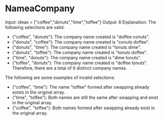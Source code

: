 # NameaCompany
Input: ideas = ["coffee","donuts","time","toffee"]
Output: 6
Explanation: The following selections are valid:
- ("coffee", "donuts"): The company name created is "doffee conuts".
- ("donuts", "coffee"): The company name created is "conuts doffee".
- ("donuts", "time"): The company name created is "tonuts dime".
- ("donuts", "toffee"): The company name created is "tonuts doffee".
- ("time", "donuts"): The company name created is "dime tonuts".
- ("toffee", "donuts"): The company name created is "doffee tonuts".
Therefore, there are a total of 6 distinct company names.

The following are some examples of invalid selections:
- ("coffee", "time"): The name "toffee" formed after swapping already exists in the original array.
- ("time", "toffee"): Both names are still the same after swapping and exist in the original array.
- ("coffee", "toffee"): Both names formed after swapping already exist in the original array.
